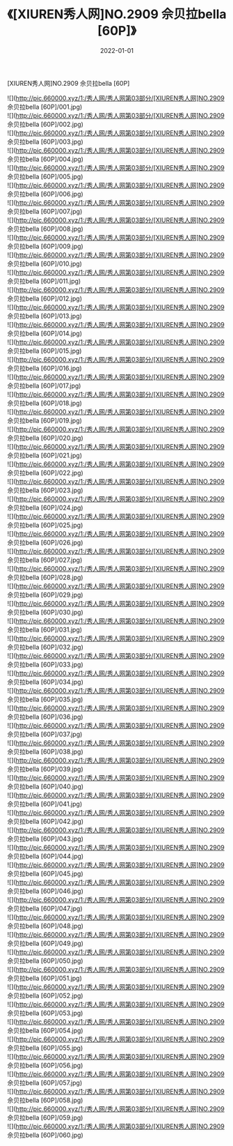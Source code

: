 ﻿---
layout: post
title:  《[XIUREN秀人网]NO.2909 佘贝拉bella [60P]》
date:   2022-01-01
img: http://pic.660000.xyz/1:/秀人网/秀人网第03部分/[XIUREN秀人网]NO.2909 佘贝拉bella [60P]/000.jpg
categories: [美女, 清纯, 唯美]
---

[XIUREN秀人网]NO.2909 佘贝拉bella [60P]

 ![](http://pic.660000.xyz/1:/秀人网/秀人网第03部分/[XIUREN秀人网]NO.2909 佘贝拉bella [60P]/001.jpg) <br>![](http://pic.660000.xyz/1:/秀人网/秀人网第03部分/[XIUREN秀人网]NO.2909 佘贝拉bella [60P]/002.jpg) <br>![](http://pic.660000.xyz/1:/秀人网/秀人网第03部分/[XIUREN秀人网]NO.2909 佘贝拉bella [60P]/003.jpg) <br>![](http://pic.660000.xyz/1:/秀人网/秀人网第03部分/[XIUREN秀人网]NO.2909 佘贝拉bella [60P]/004.jpg) <br>![](http://pic.660000.xyz/1:/秀人网/秀人网第03部分/[XIUREN秀人网]NO.2909 佘贝拉bella [60P]/005.jpg) <br>![](http://pic.660000.xyz/1:/秀人网/秀人网第03部分/[XIUREN秀人网]NO.2909 佘贝拉bella [60P]/006.jpg) <br>![](http://pic.660000.xyz/1:/秀人网/秀人网第03部分/[XIUREN秀人网]NO.2909 佘贝拉bella [60P]/007.jpg) <br>![](http://pic.660000.xyz/1:/秀人网/秀人网第03部分/[XIUREN秀人网]NO.2909 佘贝拉bella [60P]/008.jpg) <br>![](http://pic.660000.xyz/1:/秀人网/秀人网第03部分/[XIUREN秀人网]NO.2909 佘贝拉bella [60P]/009.jpg) <br>![](http://pic.660000.xyz/1:/秀人网/秀人网第03部分/[XIUREN秀人网]NO.2909 佘贝拉bella [60P]/010.jpg) <br>![](http://pic.660000.xyz/1:/秀人网/秀人网第03部分/[XIUREN秀人网]NO.2909 佘贝拉bella [60P]/011.jpg) <br>![](http://pic.660000.xyz/1:/秀人网/秀人网第03部分/[XIUREN秀人网]NO.2909 佘贝拉bella [60P]/012.jpg) <br>![](http://pic.660000.xyz/1:/秀人网/秀人网第03部分/[XIUREN秀人网]NO.2909 佘贝拉bella [60P]/013.jpg) <br>![](http://pic.660000.xyz/1:/秀人网/秀人网第03部分/[XIUREN秀人网]NO.2909 佘贝拉bella [60P]/014.jpg) <br>![](http://pic.660000.xyz/1:/秀人网/秀人网第03部分/[XIUREN秀人网]NO.2909 佘贝拉bella [60P]/015.jpg) <br>![](http://pic.660000.xyz/1:/秀人网/秀人网第03部分/[XIUREN秀人网]NO.2909 佘贝拉bella [60P]/016.jpg) <br>![](http://pic.660000.xyz/1:/秀人网/秀人网第03部分/[XIUREN秀人网]NO.2909 佘贝拉bella [60P]/017.jpg) <br>![](http://pic.660000.xyz/1:/秀人网/秀人网第03部分/[XIUREN秀人网]NO.2909 佘贝拉bella [60P]/018.jpg) <br>![](http://pic.660000.xyz/1:/秀人网/秀人网第03部分/[XIUREN秀人网]NO.2909 佘贝拉bella [60P]/019.jpg) <br>![](http://pic.660000.xyz/1:/秀人网/秀人网第03部分/[XIUREN秀人网]NO.2909 佘贝拉bella [60P]/020.jpg) <br>![](http://pic.660000.xyz/1:/秀人网/秀人网第03部分/[XIUREN秀人网]NO.2909 佘贝拉bella [60P]/021.jpg) <br>![](http://pic.660000.xyz/1:/秀人网/秀人网第03部分/[XIUREN秀人网]NO.2909 佘贝拉bella [60P]/022.jpg) <br>![](http://pic.660000.xyz/1:/秀人网/秀人网第03部分/[XIUREN秀人网]NO.2909 佘贝拉bella [60P]/023.jpg) <br>![](http://pic.660000.xyz/1:/秀人网/秀人网第03部分/[XIUREN秀人网]NO.2909 佘贝拉bella [60P]/024.jpg) <br>![](http://pic.660000.xyz/1:/秀人网/秀人网第03部分/[XIUREN秀人网]NO.2909 佘贝拉bella [60P]/025.jpg) <br>![](http://pic.660000.xyz/1:/秀人网/秀人网第03部分/[XIUREN秀人网]NO.2909 佘贝拉bella [60P]/026.jpg) <br>![](http://pic.660000.xyz/1:/秀人网/秀人网第03部分/[XIUREN秀人网]NO.2909 佘贝拉bella [60P]/027.jpg) <br>![](http://pic.660000.xyz/1:/秀人网/秀人网第03部分/[XIUREN秀人网]NO.2909 佘贝拉bella [60P]/028.jpg) <br>![](http://pic.660000.xyz/1:/秀人网/秀人网第03部分/[XIUREN秀人网]NO.2909 佘贝拉bella [60P]/029.jpg) <br>![](http://pic.660000.xyz/1:/秀人网/秀人网第03部分/[XIUREN秀人网]NO.2909 佘贝拉bella [60P]/030.jpg) <br>![](http://pic.660000.xyz/1:/秀人网/秀人网第03部分/[XIUREN秀人网]NO.2909 佘贝拉bella [60P]/031.jpg) <br>![](http://pic.660000.xyz/1:/秀人网/秀人网第03部分/[XIUREN秀人网]NO.2909 佘贝拉bella [60P]/032.jpg) <br>![](http://pic.660000.xyz/1:/秀人网/秀人网第03部分/[XIUREN秀人网]NO.2909 佘贝拉bella [60P]/033.jpg) <br>![](http://pic.660000.xyz/1:/秀人网/秀人网第03部分/[XIUREN秀人网]NO.2909 佘贝拉bella [60P]/034.jpg) <br>![](http://pic.660000.xyz/1:/秀人网/秀人网第03部分/[XIUREN秀人网]NO.2909 佘贝拉bella [60P]/035.jpg) <br>![](http://pic.660000.xyz/1:/秀人网/秀人网第03部分/[XIUREN秀人网]NO.2909 佘贝拉bella [60P]/036.jpg) <br>![](http://pic.660000.xyz/1:/秀人网/秀人网第03部分/[XIUREN秀人网]NO.2909 佘贝拉bella [60P]/037.jpg) <br>![](http://pic.660000.xyz/1:/秀人网/秀人网第03部分/[XIUREN秀人网]NO.2909 佘贝拉bella [60P]/038.jpg) <br>![](http://pic.660000.xyz/1:/秀人网/秀人网第03部分/[XIUREN秀人网]NO.2909 佘贝拉bella [60P]/039.jpg) <br>![](http://pic.660000.xyz/1:/秀人网/秀人网第03部分/[XIUREN秀人网]NO.2909 佘贝拉bella [60P]/040.jpg) <br>![](http://pic.660000.xyz/1:/秀人网/秀人网第03部分/[XIUREN秀人网]NO.2909 佘贝拉bella [60P]/041.jpg) <br>![](http://pic.660000.xyz/1:/秀人网/秀人网第03部分/[XIUREN秀人网]NO.2909 佘贝拉bella [60P]/042.jpg) <br>![](http://pic.660000.xyz/1:/秀人网/秀人网第03部分/[XIUREN秀人网]NO.2909 佘贝拉bella [60P]/043.jpg) <br>![](http://pic.660000.xyz/1:/秀人网/秀人网第03部分/[XIUREN秀人网]NO.2909 佘贝拉bella [60P]/044.jpg) <br>![](http://pic.660000.xyz/1:/秀人网/秀人网第03部分/[XIUREN秀人网]NO.2909 佘贝拉bella [60P]/045.jpg) <br>![](http://pic.660000.xyz/1:/秀人网/秀人网第03部分/[XIUREN秀人网]NO.2909 佘贝拉bella [60P]/046.jpg) <br>![](http://pic.660000.xyz/1:/秀人网/秀人网第03部分/[XIUREN秀人网]NO.2909 佘贝拉bella [60P]/047.jpg) <br>![](http://pic.660000.xyz/1:/秀人网/秀人网第03部分/[XIUREN秀人网]NO.2909 佘贝拉bella [60P]/048.jpg) <br>![](http://pic.660000.xyz/1:/秀人网/秀人网第03部分/[XIUREN秀人网]NO.2909 佘贝拉bella [60P]/049.jpg) <br>![](http://pic.660000.xyz/1:/秀人网/秀人网第03部分/[XIUREN秀人网]NO.2909 佘贝拉bella [60P]/050.jpg) <br>![](http://pic.660000.xyz/1:/秀人网/秀人网第03部分/[XIUREN秀人网]NO.2909 佘贝拉bella [60P]/051.jpg) <br>![](http://pic.660000.xyz/1:/秀人网/秀人网第03部分/[XIUREN秀人网]NO.2909 佘贝拉bella [60P]/052.jpg) <br>![](http://pic.660000.xyz/1:/秀人网/秀人网第03部分/[XIUREN秀人网]NO.2909 佘贝拉bella [60P]/053.jpg) <br>![](http://pic.660000.xyz/1:/秀人网/秀人网第03部分/[XIUREN秀人网]NO.2909 佘贝拉bella [60P]/054.jpg) <br>![](http://pic.660000.xyz/1:/秀人网/秀人网第03部分/[XIUREN秀人网]NO.2909 佘贝拉bella [60P]/055.jpg) <br>![](http://pic.660000.xyz/1:/秀人网/秀人网第03部分/[XIUREN秀人网]NO.2909 佘贝拉bella [60P]/056.jpg) <br>![](http://pic.660000.xyz/1:/秀人网/秀人网第03部分/[XIUREN秀人网]NO.2909 佘贝拉bella [60P]/057.jpg) <br>![](http://pic.660000.xyz/1:/秀人网/秀人网第03部分/[XIUREN秀人网]NO.2909 佘贝拉bella [60P]/058.jpg) <br>![](http://pic.660000.xyz/1:/秀人网/秀人网第03部分/[XIUREN秀人网]NO.2909 佘贝拉bella [60P]/059.jpg) <br>![](http://pic.660000.xyz/1:/秀人网/秀人网第03部分/[XIUREN秀人网]NO.2909 佘贝拉bella [60P]/060.jpg) <br>